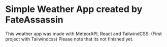 # Simple Weather App created by FateAssassin

This weather app was made with MeteorAPI, React and TailwindCSS. (First project with Tailwindcss)
Please note that its not finished yet.